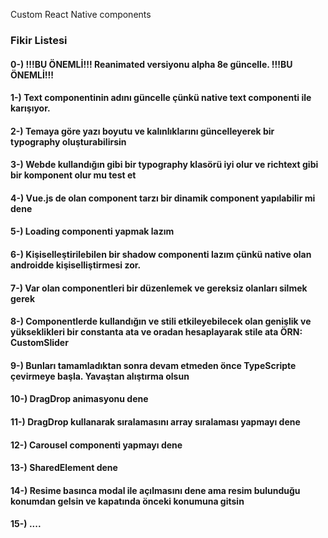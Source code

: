 Custom React Native components


### Fikir Listesi

#### 0-) !!!BU ÖNEMLİ!!! Reanimated versiyonu alpha 8e güncelle. !!!BU ÖNEMLİ!!!
#### 1-) Text componentinin adını güncelle çünkü native text componenti ile karışıyor.
#### 2-) Temaya göre yazı boyutu ve kalınlıklarını güncelleyerek bir typography oluşturabilirsin
#### 3-) Webde kullandığın gibi bir typography klasörü iyi olur ve richtext gibi bir komponent olur mu test et
#### 4-) Vue.js de olan component tarzı bir dinamik component yapılabilir mi dene
#### 5-) Loading componenti yapmak lazım
#### 6-) Kişiselleştirilebilen bir shadow componenti lazım çünkü native olan androidde kişiselliştirmesi zor.
#### 7-) Var olan componentleri bir düzenlemek ve gereksiz olanları silmek gerek
#### 8-) Componentlerde kullandığın ve stili etkileyebilecek olan genişlik ve yükseklikleri bir constanta ata ve oradan hesaplayarak stile ata ÖRN: CustomSlider 
#### 9-) Bunları tamamladıktan sonra devam etmeden önce TypeScripte çevirmeye başla. Yavaştan alıştırma olsun
#### 10-) DragDrop animasyonu dene
#### 11-) DragDrop kullanarak sıralamasını array sıralaması yapmayı dene 
#### 12-) Carousel componenti yapmayı dene
#### 13-) SharedElement dene
#### 14-) Resime basınca modal ile açılmasını dene ama resim bulunduğu konumdan gelsin ve kapatında önceki konumuna gitsin
#### 15-) ....